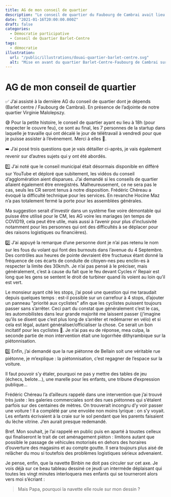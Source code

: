 ```yaml
---
title: AG de mon conseil de quartier
description: "Le conseil de quartier du Faubourg de Cambrai avait lieu à 18h."
date: "2021-01-16T20:00:00.000Z"
draft: false
categories:
  - Démocratie participative
  - Conseil de Quartier Barlet-Centre
tags:
  - démocratie
illustration:
  url: "/public/illustrations/douai-quartier-barlet-centre.svg"
  alt: "Mise en avant du quartier Barlet-Centre-Faubourg de Cambrai sur la carte de la ville de Douai"
---
```


# AG de mon conseil de quartier

✅ J’ai assisté à la dernière AG du conseil de quartier dont je dépends (Barlet centre / Faubourg de Cambrai). En présence de l’adjointe de notre quartier Virginie Malolepszy.

😅 Pour la petite histoire, le conseil de quartier ayant eu lieu à 18h (pour respecter le couvre feu), ce sont au final, les 7 personnes de la startup dans laquelle je travaille qui ont décalé le jour de télétravail à vendredi pour que je puisse assister à l’événement. Merci à elles 🙂.

➡️ J’ai posé trois questions que je vais détailler ci-après, je vais également revenir sur d’autres sujets qui y ont été abordés.

1️⃣ J’ai noté que le conseil municipal était désormais disponible en différé sur YouTube et déploré que subitement, les vidéos du conseil d’agglomération aient disparues. J’ai demandé si les conseils de quartier allaient également être enregistrés. Malheureusement, ce ne sera pas le cas, seuls les CR seront tenus à notre disposition. Frédéric Chéreau a évoqué la difficulté technique pour les services. En revanche Hocine Maz n’a pas totalement fermé la porte pour les assemblées générales.

Ma suggestion serait d’investir dans un système fixe voire démontable qui puisse être utilisé pour le CM, les AG voire les mariages (en temps de COVID19, cela peut être utile, mais aussi à l’avenir pour plus d’inclusivité notamment pour les personnes qui ont des difficultés à se déplacer pour des raisons logistiques ou financières).

2️⃣ J’ai appuyé la remarque d’une personne dont je n’ai pas retenu le nom sur les fous du volant qui font des burnouts dans l’avenue du 4 Septembre. Des contrôles aux heures de pointe devraient être fructueux étant donné la fréquence de ces écarts de conduite de citoyen-nes peu enclin-es à respecter la limite des 30km/h. Je n’ai pas pensé à le préciser, mais généralement, c’est à cause du fait que le feu devant Cycles n’ Repair est long que les gens se sentent le droit de turbiner quand ils voient au loin qu’il est vert.

Le monsieur ayant cité les stops, j’ai posé une question qui me taraudait depuis quelques temps : est-il possible sur un carrefour à 4 stops, d’ajouter un panneau "priorité aux cyclistes" afin que les cyclistes puissent toujours passer sans s’arrêter. Ceci part du constat que généralement c’est le cas, les automobilistes dans leur grande majorité me laissent passer (j’imagine qu’ils se disent que c’est plus long de s’arrêter et redémarrer en vélo) et si cela est légal, autant généraliser/officialiser la chose. Ce serait un bon incitatif pour les cyclistes 🙂. Je n’ai pas eu de réponse, mea culpa, la seconde partie de mon intervention était une logorrhée dithyrambique sur la piétonnisation.

3️⃣ Enfin, j’ai demandé que la rue piétonne de Bellain soit une véritable rue piétonne, je m’explique : la piétonnisation, c’est regagner de l’espace sur la voiture.

Il faut pouvoir s’y étaler, pourquoi ne pas y mettre des tables de jeu (échecs, belote…), une marelle pour les enfants, une tribune d’expression publique…

Frédéric Chéreau l’a d’ailleurs rappelé dans une intervention que j’ai trouvé très juste : les galeries commerciales sont des rues piétonnes qui s’étalent parfois sur des centaines de mètres. On trouverait incongru d’y voir passer une voiture ! Il a complété par une envolée non moins lyrique : on s’y voyait. Les enfants écrivaient à la craie sur le sol pendant que les parents faisaient du lèche vitrine. J’en aurait presque redemandé.

Bref. Mon souhait, je l’ai rappelé en public puis en aparté à toustes celleux qui finaliseront le trait de cet aménagement piéton : limitons autant que possible le passage de véhicules motorisés en dehors des horaires d’ouverture des magasins et au compte goutte. Il sera toujours plus aisé de relâcher du mou si toutefois des problèmes logistiques sérieux advenaient.

Je pense, enfin, que la navette Binbin ne doit pas circuler sur cet axe. Je vois déjà sur ce beau tableau dessiné ce jeudi un intermède déplaisant qui toutes les vingt minutes interloquera mes enfants qui se tourneront alors vers moi s’écriant :

> Mais Papa, pourquoi la navette elle roule sur mon dessin ?
